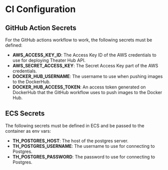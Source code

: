# CI Configuration

## GitHub Action Secrets

For the GitHub actions workflow to work, the following secrets must be defined:

* **AWS_ACCESS_KEY_ID**: The Access Key ID of the AWS credentials to use for deploying Theater Hub API.
* **AWS_SECRET_ACCESS_KEY**: The Secret Access Key part of the AWS credentials.
* **DOCKER_HUB_USERNAME**: The username to use when pushing images to the DockerHub.
* **DOCKER_HUB_ACCESS_TOKEN**: An access token generated on DockerHub that the GitHub workflow uses to push images to the Docker Hub.


## ECS Secrets

The following secrets must be defined in ECS and be passed to the container as env vars:

* **TH_POSTGRES_HOST**: The host of the postgres server.
* **TH_POSTGRES_USERNAME**: The username to use for connecting to Postgres.
* **TH_POSTGRES_PASSWORD**: The password to use for connecting to Postgres.

